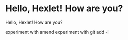 Hello, Hexlet! How are you?
=======
Hello, Hexlet! How are you?

experiment with amend
experiment with git add -i
